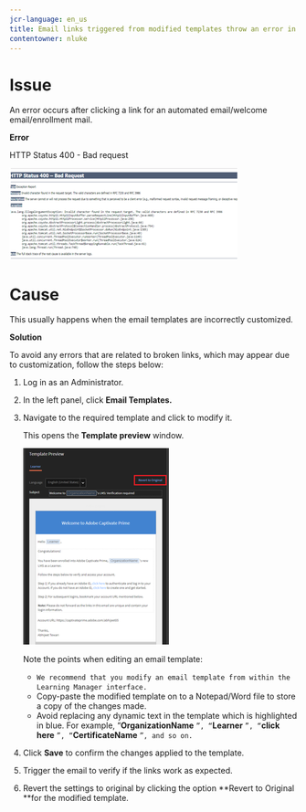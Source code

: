 ```yaml
---
jcr-language: en_us
title: Email links triggered from modified templates throw an error in Learning Manager
contentowner: nluke
---
```



# **Issue**

An error occurs after clicking a link for an automated email/welcome email/enrollment mail.

**Error**

HTTP Status 400 - Bad request

![](assets/email-404.png) 

# **Cause**

This usually happens when the email templates are incorrectly customized.

**Solution**

To avoid any errors that are related to broken links, which may appear due to customization, follow the steps below:

1. Log in as an Administrator.
1. In the left panel, click **Email Templates.** 

1. Navigate to the required template and click to modify it.

   This opens the **Template preview** window.

   ![](assets/email-template.png)

   Note the points when editing an email template:

   * `We recommend that you modify an email template from within the Learning Manager interface.`
   * Copy-paste the modified template on to a Notepad/Word file to store a copy of the changes made.
   * Avoid replacing any dynamic text in the template which is highlighted in blue. For example, “**OrganizationName** `”, “`**Learner** `”, “`**click here** `”, “`**CertificateName** `”, and so on.`

1. Click **Save** to confirm the changes applied to the template.&nbsp;
1. Trigger the email to verify if the links work as expected.
1. Revert the settings to original by clicking the option **Revert to Original **for the modified template.

